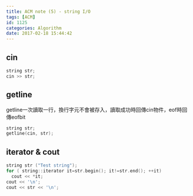 ```yaml
---
title: ACM note (5) - string I/O
tags: [ACM]
id: 1125
categories: Algorithm
date: 2017-02-18 15:44:42
---
```


## cin

```cpp
string str;
cin >> str;
```

## getline

getline一次讀取一行，換行字元不會被存入，讀取成功時回傳cin物件，eof時回傳eofbit

```cpp
string str;
getline(cin, str);
```

## iterator &amp; cout

```cpp
string str ("Test string");
for ( string::iterator it=str.begin(); it!=str.end(); ++it)
  cout << *it;
cout << '\n';
cout << str << '\n';
```